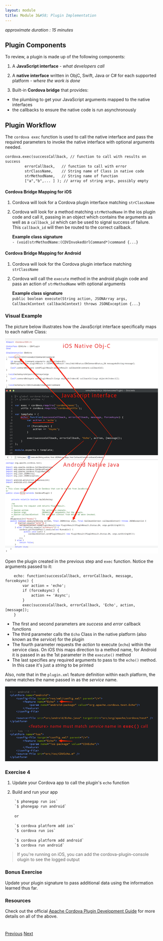 ```yaml
---
layout: module
title: Module 3&#58; Plugin Implementation
---
```


_approximate duration : 15 minutes_

## Plugin Components
To review, a plugin is made up of the following components:

1. A **JavaScript interface** - _what developers call_

1. A **native interface** written in ObjC, Swift, Java or C# for each supported platform - _where the work is done_

1. Built-in **Cordova bridge** that provides:
  - the plumbing to get your JavaScript arguments mapped to the native interfaces
  - the callbacks to ensure the native code is run asynchronously

## Plugin Workflow

The `cordova exec` function is used to call the native interface and pass the required parameters to invoke the native interface with optional arguments needed. 

    cordova.exec(successCallback, // function to call with results on success
             errorCallback,   // function to call with error
             strClassName,    // String name of Class in native code
             strMethodName,   // String name of function
             ["a","b",... ] ); // array of string args, possibly empty


<!-- App developer provided *callback* functions -->

#### Cordova Bridge Mapping for iOS

1. Cordova will look for a Cordova plugin interface matching `strClassName`
1. Cordova will look for a method matching `strMethodName` in the ios plugin code and call it, passing in an object which 
contains the arguments as well as a `callback_id` which can be used to signal success of failure.  This `callback_id` will then be routed to the correct callback.

   **Example class signature**<br>
   `- (void)strMethodName:(CDVInvokedUrlCommand*)command {...}`

#### Cordova Bridge Mapping for Android

1. Cordova will look for the Cordova plugin interface matching `strClassName`
1. Cordova will call the `execute` method in the android plugin code and pass an action of `strMethodName` with optional arguments

   **Example class signature**<br> 
   `public boolean execute(String action, JSONArray args, CallbackContext callbackContext) throws JSONException {...}`

### Visual Example
The picture below illustrates how the JavaScript interface specifically maps to each native Class:

![](images/plugin-mapping.png)

Open the plugin created in the previous step and `exec` function. Notice the arguments passed to it:

        echo: function(successCallback, errorCallback, message, forceAsync) {
            var action = 'echo';
            if (forceAsync) {
                action += 'Async';
            }
            exec(successCallback, errorCallback, 'Echo', action, [message]);
        }

- The first and second parameters are _success_ and _error_ callback functions
- The third parameter calls the `Echo` Class in the native platform (also known as the _service_) for the plugin
- The fourth parameter requests the _action_ to execute (`echo`) within the service class. On iOS this maps direction to a method name, for Android it is passed in as the 1st parameter in the `execute()` method
- The last specifies any required arguments to pass to the `echo()` method. In this case it's just a _string_ to be printed

Also, note that in the `plugin.xml` feature definition within each platform, the name matches the name passed in as the _service_ name.

![](images/plugin-xml-feature.png)

<!--## Demo - Data Passing
TODO: are we showing this plugin - https://github.com/purplecabbage/phonegap-plugin-sidebar -->

### Exercise 4
1. Update your Cordova app to call the plugin's `echo` function
2. Build and run your app 
        
        `$ phonegap run ios` 
        `$ phonegap run android`

        or 

        `$ cordova platform add ios`
        `$ cordova run ios`

        `$ cordova platform add android`
        `$ cordova run android`

>If you're running on iOS, you can add the cordova-plugin-console olugin to see the logged output

### Bonus Exercise 

Update your plugin signature to pass additional data using the information learned thus far. 

### Resources
Check out the official [Apache Cordova Plugin Development Guide](http://cordova.apache.org/docs/en/latest/guide/hybrid/plugins/index.html) for more details on all of the above. 


<div class="row" style="margin-top:40px;">
<div class="col-sm-12">
<a href="lesson2.html" class="btn btn-default"><i class="glyphicon glyphicon-chevron-left"></i> Previous</a>
<a href="lesson4.html" class="btn btn-default pull-right">Next <i class="glyphicon
glyphicon-chevron-right"></i></a>
</div>
</div>
